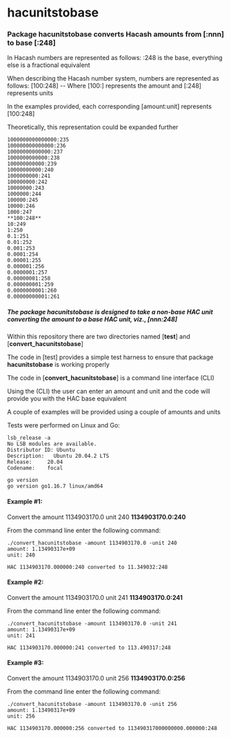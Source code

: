# hacunitstobase

### Package hacunitstobase converts Hacash amounts from [:nnn] to base [:248]

In Hacash numbers are represented as follows:
:248 is the base, everything else is a fractional equivalent

When describing the Hacash number system, numbers are represented as follows:
[100:248] -- Where [100:] represents the amount and [:248] represents units

In the examples provided, each corresponding [amount:unit] represents [100:248]

Theoretically, this representation could be expanded further

```
1000000000000000:235
100000000000000:236
10000000000000:237
1000000000000:238
100000000000:239
10000000000:240
1000000000:241
100000000:242
10000000:243
1000000:244
100000:245
10000:246
1000:247
**100:248**
10:249
1:250
0.1:251
0.01:252
0.001:253
0.0001:254
0.00001:255
0.000001:256
0.0000001:257
0.00000001:258
0.000000001:259
0.0000000001:260
0.00000000001:261
```



##### The package hacunitstobase is designed to take a non-base HAC unit converting the amount to a base HAC unit, viz., [nnn:248]

Within this repository there are two directories named [**test**] and [**convert_hacunitstobase**]

The code in [test] provides a simple test harness to ensure that package **hacunitstobase** is working properly

The code in [**convert_hacunitstobase**] is a command line interface (CLI)

Using the (CLI) the user can enter an amount and unit and the code will provide you with the HAC base equivalent

A couple of examples will be provided using a couple of amounts and units

Tests were performed on Linux and Go:

```
lsb_release -a 
No LSB modules are available. 
Distributor ID: Ubuntu 
Description:   Ubuntu 20.04.2 LTS 
Release:     20.04 
Codename:    focal

go version
go version go1.16.7 linux/amd64
```



#### Example #1:

Convert the amount 1134903170.0 unit 240 **1134903170.0:240**

From the command line enter the following command:

```
./convert_hacunitstobase -amount 1134903170.0 -unit 240         
amount: 1.13490317e+09 
unit: 240 

HAC 1134903170.000000:240 converted to 11.349032:248
```



#### Example #2:

Convert the amount 1134903170.0 unit 241 **1134903170.0:241**

From the command line enter the following command:

```
./convert_hacunitstobase -amount 1134903170.0 -unit 241 
amount: 1.13490317e+09 
unit: 241 

HAC 1134903170.000000:241 converted to 113.490317:248
```



#### Example #3:

Convert the amount 1134903170.0 unit 256 **1134903170.0:256**

From the command line enter the following command:

```
./convert_hacunitstobase -amount 1134903170.0 -unit 256 
amount: 1.13490317e+09 
unit: 256 

HAC 1134903170.000000:256 converted to 113490317000000000.000000:248
```
